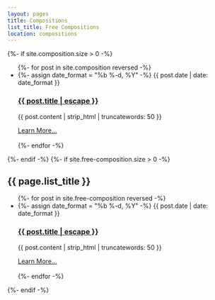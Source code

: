 ```yaml
---
layout: pages
title: Compositions
list_title: Free Compositions
location: compositions
---
```


<html>
  <div class="white-space">
    {%- if site.composition.size > 0 -%}
        <ul class="post-list">
          {%- for post in site.composition reversed -%}
          <li>
            {%- assign date_format = "%b %-d, %Y" -%}
            <span class="post-meta">{{ post.date | date: date_format }}</span>
            <h3>
              <a class="post-link" href="{{ post.url | relative_url }}">
                {{ post.title | escape }}
              </a>
            </h3>
            <p>
              {{ post.content | strip_html | truncatewords: 50 }}
            </p>
          </li>
          <div class="button">
              <a href="{{ post.url | relative_url }}">Learn More...</a>
          </div>
          <br/>
          {%- endfor -%}
        </ul>
    {%- endif -%}
    {%- if site.free-composition.size > 0 -%}
        <h2 class="post-list-heading">{{ page.list_title }}</h2>
        <ul class="post-list">
          {%- for post in site.free-composition reversed -%}
          <li>
            {%- assign date_format = "%b %-d, %Y" -%}
            <span class="post-meta">{{ post.date | date: date_format }}</span>
            <h3>
              <a class="post-link" href="{{ post.url | relative_url }}">
                {{ post.title | escape }}
              </a>
            </h3>
            <p>
              {{ post.content | strip_html | truncatewords: 50 }}
            </p>
          </li>
          <div class="button">
              <a href="{{ post.url | relative_url }}">Learn More...</a>
          </div>
          <br/>
          {%- endfor -%}
        </ul>
    {%- endif -%}
  </div>
</html>